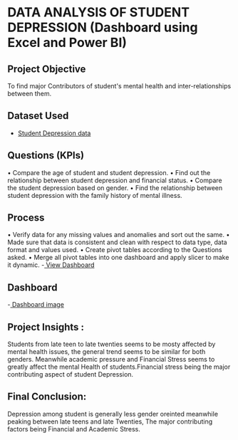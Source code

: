 # DATA ANALYSIS OF STUDENT DEPRESSION (Dashboard using Excel and Power BI)
## Project Objective
To find major Contributors of student's mental health and inter-relationships between them.
## Dataset Used
- <a href ="https://github.com/unamy333/Data-Analysis_1/blob/main/Student%20Depression%20Dataset.xlsx">Student Depression data </a>

## Questions (KPIs)
•	Compare the age of student and student depression.
•	Find out the relationship between student depression and financial status.
•	Compare the student depression based on gender.
•	Find the relationship between student depression with the family history of mental illness.

## Process
•	Verify data for any missing values and anomalies and sort out the same.
•	Made sure that data is consistent and clean with respect to data type, data format and values used.
•	Create pivot tables according to the Questions asked.
•	Merge all pivot tables into one dashboard and apply slicer to make it dynamic.
-<a href="https://github.com/unamy333/Data-Analysis_1/blob/main/Dashboard.xlsx"> View Dashboard </a>
## Dashboard
-<a href="https://github.com/unamy333/Data-Analysis_1/blob/main/Screenshot%202024-12-23%20084439.png"> Dashboard image </a>

## Project Insights :
Students from late teen to late twenties seems to be mosty affected by mental health issues, the general trend seems to be similar for both genders. Meanwhile academic pressure and Financial Stress seems to greatly affect the mental Health of students.Financial stress being the major contributing aspect of student Depression.

## Final Conclusion:
Depression among student is generally less gender oreinted meanwhile peaking between late teens and late Twenties, The major contributing factors being Financial and Academic Stress.
